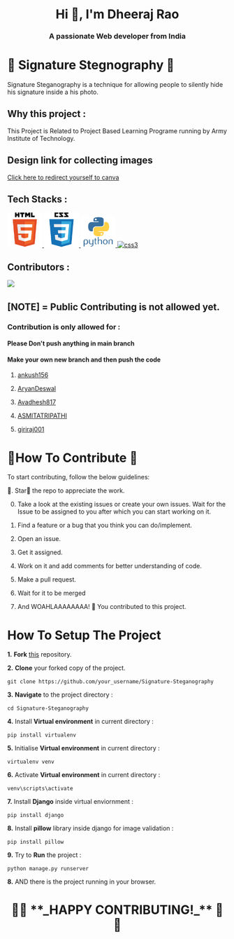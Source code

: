 <h1 align="center">Hi 👋, I'm Dheeraj Rao</h1>
<h3 align="center">A passionate Web developer from India</h3>

# 🎇 Signature Stegnography 🎇
Signature Steganography is a technique for allowing people to silently hide his signature inside a his photo.

<h2> Why this project : </h2>

This Project is Related to Project Based Learning Programe running by Army Institute of Technology.

<h2>Design link for collecting images </h2>
<a href="https://www.canva.com/design/DAE_hMoHv8I/pKWztFSVJanwLTIkmRbd4Q/edit?utm_content=DAE_hMoHv8I&utm_campaign=designshare&utm_medium=link2&utm_source=sharebutton"> Click here to redirect yourself to canva</a>


<h2 align="left"> Tech Stacks :</h2>
<p align="left"> <a href="https://www.w3.org/html/" target="_blank" rel="noreferrer"> <img src="https://raw.githubusercontent.com/devicons/devicon/master/icons/html5/html5-original-wordmark.svg" alt="html5" width="80" height="80"/><a href="https://www.w3schools.com/css/" target="_blank" rel="noreferrer"> <img src="https://raw.githubusercontent.com/devicons/devicon/master/icons/css3/css3-original-wordmark.svg" alt="css3" width="80" height="80"/> </a><a href="https://www.w3schools.com/python/" target="_blank" rel="noreferrer"> <img src="https://raw.githubusercontent.com/devicons/devicon/master/icons/python/python-original-wordmark.svg" alt="css3" width="80" height="70"/> </a><a href="https://www.w3schools.com/python/" target="_blank" rel="noreferrer"> <img src="https://logos-download.com/wp-content/uploads/2019/06/Django_Logo.png" alt="css3" width="100" height="50"/> </a>
 </p>
  <h2 align="left">Contributors :</h2>
<a href="https://github.com/dheerajrao20/Signature-Steganography/graphs/contributors">
    <img src="https://contrib.rocks/image?repo=dheerajrao20/Signature-Steganography" />
  </a>
  
  <h2>[NOTE] = Public Contributing is not allowed yet.</h2>
  
  <h3>Contribution is only allowed for : </h3>
  
  <h4>Please Don't push anything in main branch</h4>
  
  <h4>Make your own new branch and then push the code </h4>
  
  1. <a href="https://github.com/ankush156">ankush156</a>
  
  2. <a href="https://github.com/AryanDeswal">AryanDeswal</a>
  
  3. <a href="https://github.com/Avadhesh817">Avadhesh817</a>

  4. <a href="https://github.com/ASMITATRIPATHI">ASMITATRIPATHI</a>

  5. <a href="https://github.com/giriraj001">giriraj001</a>
  
  
# 🎇How To Contribute 🎇

To start contributing, follow the below guidelines:

🌟. Star🌟 the repo to appreciate the work.

0. Take a look at the existing issues or create your own issues. Wait for the Issue to be assigned to you after which you can start working on it.

1. Find a feature or a bug that you think you can do/implement.

2. Open an issue.

3. Get it assigned.

4. Work on it and add comments for better understanding of code.

5. Make a pull request.

6. Wait for it to be merged

7. And WOAHLAAAAAAAA! 🎉 You contributed to this project.

# How To Setup The Project

**1.** **Fork** [this](https://github.com/dheerajrao20/Signature-Steganography) repository.

**2.** **Clone** your forked copy of the project.

```
git clone https://github.com/your_username/Signature-Steganography
```

**3.** **Navigate** to the project directory :

```
cd Signature-Steganography
```

**4.** Install **Virtual environment** in current directory :

```
pip install virtualenv
```

**5.** Initialise **Virtual environment** in current directory :

```
virtualenv venv
```

**6.** Activate **Virtual environment** in current directory :

```
venv\scripts\activate
```
**7.** Install **Django** inside virtual enviornment :

```
pip install django
```
**8.** Install **pillow** library inside django for image validation :

```
pip install pillow
```
**9.** Try to **Run** the project :

```
python manage.py runserver
```


**8.** AND there is the project running in your browser.

<h1 align="center">🎉🎉 **_HAPPY CONTRIBUTING!_** 🎉🎉 </h1>
